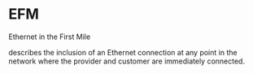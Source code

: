 # EFM


Ethernet in the First Mile

describes the inclusion of an Ethernet connection at any point in the
network where the provider and customer are immediately connected.

